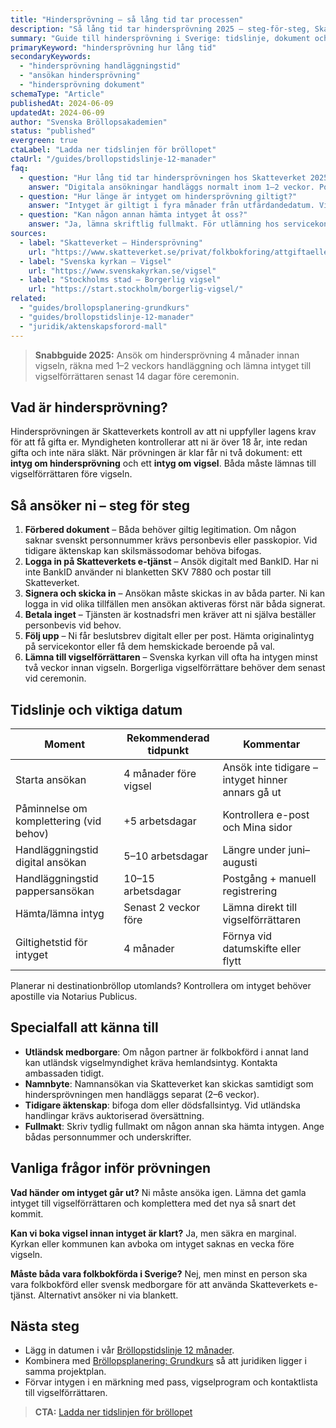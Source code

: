 ```yaml
---
title: "Hindersprövning – så lång tid tar processen"
description: "Så lång tid tar hindersprövning 2025 – steg-för-steg, Skatteverkets handläggningstid och vad ni behöver för att få intyg i tid."
summary: "Guide till hindersprövning i Sverige: tidslinje, dokument och specialfall så att intyget hinner registreras före vigseln."
primaryKeyword: "hindersprövning hur lång tid"
secondaryKeywords:
  - "hindersprövning handläggningstid"
  - "ansökan hindersprövning"
  - "hindersprövning dokument"
schemaType: "Article"
publishedAt: 2024-06-09
updatedAt: 2024-06-09
author: "Svenska Bröllopsakademien"
status: "published"
evergreen: true
ctaLabel: "Ladda ner tidslinjen för bröllopet"
ctaUrl: "/guides/brollopstidslinje-12-manader"
faq:
  - question: "Hur lång tid tar hindersprövningen hos Skatteverket 2025?"
    answer: "Digitala ansökningar handläggs normalt inom 1–2 veckor. Postade blanketter kan ta upp till 3 veckor under högsäsong (maj–augusti)."
  - question: "Hur länge är intyget om hindersprövning giltigt?"
    answer: "Intyget är giltigt i fyra månader från utfärdandedatum. Vigseln måste genomföras innan giltighetstiden går ut."
  - question: "Kan någon annan hämta intyget åt oss?"
    answer: "Ja, lämna skriftlig fullmakt. För utlämning hos servicekontor krävs legitimation och fullmakt med namn och personnummer på den som hämtar."
sources:
  - label: "Skatteverket – Hindersprövning"
    url: "https://www.skatteverket.se/privat/folkbokforing/attgiftaellerregistrerapartnerskap/hindersprovning.4.18e1b10334ebe8bc80002021.html"
  - label: "Svenska kyrkan – Vigsel"
    url: "https://www.svenskakyrkan.se/vigsel"
  - label: "Stockholms stad – Borgerlig vigsel"
    url: "https://start.stockholm/borgerlig-vigsel/"
related:
  - "guides/brollopsplanering-grundkurs"
  - "guides/brollopstidslinje-12-manader"
  - "juridik/aktenskapsforord-mall"
---
```


> **Snabbguide 2025:** Ansök om hindersprövning 4 månader innan vigseln, räkna med 1–2 veckors handläggning och lämna intyget till vigselförrättaren senast 14 dagar före ceremonin.

## Vad är hindersprövning?

Hindersprövningen är Skatteverkets kontroll av att ni uppfyller lagens krav för att få gifta er. Myndigheten kontrollerar att ni är över 18 år, inte redan gifta och inte nära släkt. När prövningen är klar får ni två dokument: ett **intyg om hindersprövning** och ett **intyg om vigsel**. Båda måste lämnas till vigselförrättaren före vigseln.

## Så ansöker ni – steg för steg

1. **Förbered dokument** – Båda behöver giltig legitimation. Om någon saknar svenskt personnummer krävs personbevis eller passkopior. Vid tidigare äktenskap kan skilsmässodomar behöva bifogas.
2. **Logga in på Skatteverkets e-tjänst** – Ansök digitalt med BankID. Har ni inte BankID använder ni blanketten SKV 7880 och postar till Skatteverket.
3. **Signera och skicka in** – Ansökan måste skickas in av båda parter. Ni kan logga in vid olika tillfällen men ansökan aktiveras först när båda signerat.
4. **Betala inget** – Tjänsten är kostnadsfri men kräver att ni själva beställer personbevis vid behov.
5. **Följ upp** – Ni får beslutsbrev digitalt eller per post. Hämta originalintyg på servicekontor eller få dem hemskickade beroende på val.
6. **Lämna till vigselförrättaren** – Svenska kyrkan vill ofta ha intygen minst två veckor innan vigseln. Borgerliga vigselförrättare behöver dem senast vid ceremonin.

## Tidslinje och viktiga datum

| Moment                                   | Rekommenderad tidpunkt | Kommentar |
| ---------------------------------------- | ---------------------- | ---------- |
| Starta ansökan                           | 4 månader före vigsel  | Ansök inte tidigare – intyget hinner annars gå ut |
| Påminnelse om komplettering (vid behov)  | +5 arbetsdagar         | Kontrollera e-post och Mina sidor |
| Handläggningstid digital ansökan         | 5–10 arbetsdagar       | Längre under juni–augusti |
| Handläggningstid pappersansökan          | 10–15 arbetsdagar      | Postgång + manuell registrering |
| Hämta/lämna intyg                        | Senast 2 veckor före   | Lämna direkt till vigselförrättaren |
| Giltighetstid för intyget                | 4 månader              | Förnya vid datumskifte eller flytt |

Planerar ni destinationbröllop utomlands? Kontrollera om intyget behöver apostille via Notarius Publicus.

## Specialfall att känna till

- **Utländsk medborgare**: Om någon partner är folkbokförd i annat land kan utländsk vigselmyndighet kräva hemlandsintyg. Kontakta ambassaden tidigt.
- **Namnbyte**: Namnansökan via Skatteverket kan skickas samtidigt som hindersprövningen men handläggs separat (2–6 veckor).
- **Tidigare äktenskap**: bifoga dom eller dödsfallsintyg. Vid utländska handlingar krävs auktoriserad översättning.
- **Fullmakt**: Skriv tydlig fullmakt om någon annan ska hämta intygen. Ange bådas personnummer och underskrifter.

## Vanliga frågor inför prövningen

**Vad händer om intyget går ut?**
Ni måste ansöka igen. Lämna det gamla intyget till vigselförrättaren och komplettera med det nya så snart det kommit.

**Kan vi boka vigsel innan intyget är klart?**
Ja, men säkra en marginal. Kyrkan eller kommunen kan avboka om intyget saknas en vecka före vigseln.

**Måste båda vara folkbokförda i Sverige?**
Nej, men minst en person ska vara folkbokförd eller svensk medborgare för att använda Skatteverkets e-tjänst. Alternativt ansöker ni via blankett.

## Nästa steg

- Lägg in datumen i vår [Bröllopstidslinje 12 månader](/guides/brollopstidslinje-12-manader/).
- Kombinera med [Bröllopsplanering: Grundkurs](/guides/brollopsplanering-grundkurs/) så att juridiken ligger i samma projektplan.
- Förvar intygen i en märkning med pass, vigselprogram och kontaktlista till vigselförrättaren.

> **CTA:** [Ladda ner tidslinjen för bröllopet](/guides/brollopstidslinje-12-manader)
